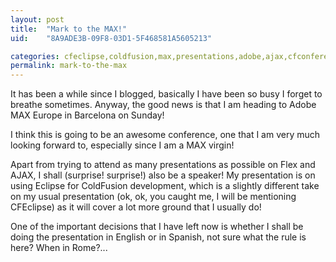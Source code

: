 ```yaml
---
layout: post
title:  "Mark to the MAX!"
uid:	"8A9ADE3B-09F8-03D1-5F468581A5605213"

categories: cfeclipse,coldfusion,max,presentations,adobe,ajax,cfconferences
permalink: mark-to-the-max
---
```

It has been a while since I blogged, basically I have been so busy I forget to breathe sometimes. Anyway, the good news is that I am heading to Adobe MAX Europe in Barcelona on Sunday!

I think this is going to be an awesome conference, one that I am very much looking forward to, especially since I am a MAX virgin! 

Apart from trying to attend as many presentations as possible on Flex and AJAX, I shall (surprise! surprise!) also be a speaker! My presentation is on using Eclipse for ColdFusion development, which is a slightly different take on my usual presentation (ok, ok, you caught me, I will be mentioning CFEclipse) as it will cover a lot more ground that I usually do!

One of the important decisions that I have left now is whether I shall be doing the presentation in English or in Spanish, not sure what the rule is here? When in Rome?...